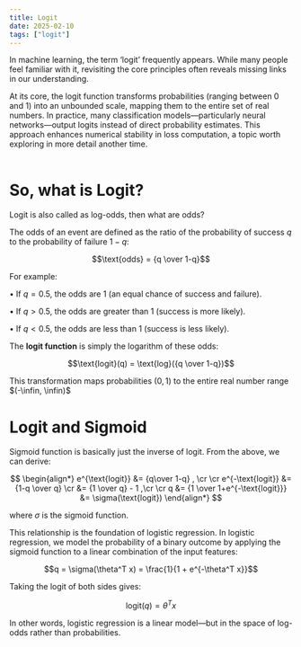 ```yaml
---
title: Logit
date: 2025-02-10
tags: ["logit"]
---
```


In machine learning, the term ‘logit’ frequently appears. While many people feel familiar with it, revisiting the core principles often reveals missing links in our understanding.

At its core, the logit function transforms probabilities (ranging between 0 and 1) into an unbounded scale, mapping them to the entire set of real numbers. In practice, many classification models—particularly neural networks—output logits instead of direct probability estimates. This approach enhances numerical stability in loss computation, a topic worth exploring in more detail another time.
<br></br>

# So, what is Logit?

Logit is also called as log-odds, then what are odds?

The odds of an event are defined as the ratio of the probability of success $q$ to the probability of failure $1-q$:

$$\text{odds} = {q \over 1-q}$$

For example:

•	If $q=0.5$, the odds are 1 (an equal chance of success and failure).

•	If $q>0.5$, the odds are greater than 1 (success is more likely).

•	If $q<0.5$, the odds are less than 1 (success is less likely).

The **logit function** is simply the logarithm of these odds:

$$\text{logit}(q) = \text{log}({q \over 1-q})$$

This transformation maps probabilities $(0,1)$ to the entire real number range $(-\infin, \infin)$

# Logit and Sigmoid

Sigmoid function is basically just the inverse of logit. From the above, we can derive:


$$
\begin{align*}
e^{\text{logit}} &= {q\over 1-q} , \cr \cr
e^{-\text{logit}} &= {1-q \over q} \cr &= {1 \over q} - 1 ,\cr \cr 
q &= {1 \over 1+e^{-\text{logit}}} &= \sigma(\text{logit}) 
\end{align*}
$$


where $\sigma$ is the sigmoid function.


This relationship is the foundation of logistic regression. In logistic regression, we model the probability of a binary outcome by applying the sigmoid function to a linear combination of the input features:


$$q = \sigma(\theta^T x) = \frac{1}{1 + e^{-\theta^T x}}$$


Taking the logit of both sides gives:


$$\text{logit}(q) = \theta^T x$$


In other words, logistic regression is a linear model—but in the space of log-odds rather than probabilities.